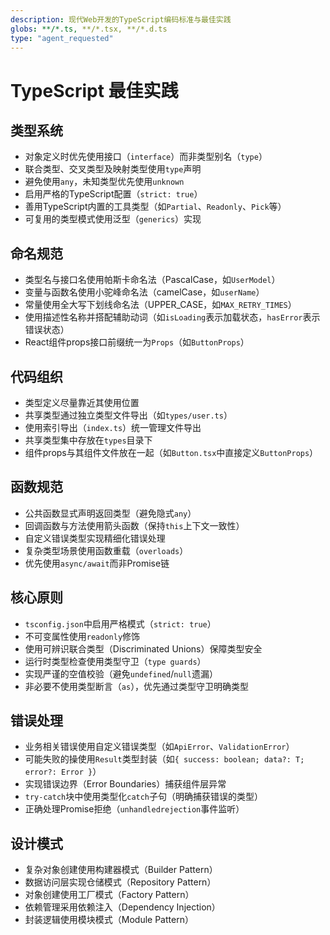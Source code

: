 ```yaml
---
description: 现代Web开发的TypeScript编码标准与最佳实践
globs: **/*.ts, **/*.tsx, **/*.d.ts
type: "agent_requested"
---
```


# TypeScript 最佳实践

## 类型系统

- 对象定义时优先使用接口（`interface`）而非类型别名（`type`）
- 联合类型、交叉类型及映射类型使用`type`声明
- 避免使用`any`，未知类型优先使用`unknown`
- 启用严格的TypeScript配置（`strict: true`）
- 善用TypeScript内置的工具类型（如`Partial`、`Readonly`、`Pick`等）
- 可复用的类型模式使用泛型（`generics`）实现

## 命名规范

- 类型名与接口名使用帕斯卡命名法（PascalCase，如`UserModel`）
- 变量与函数名使用小驼峰命名法（camelCase，如`userName`）
- 常量使用全大写下划线命名法（UPPER_CASE，如`MAX_RETRY_TIMES`）
- 使用描述性名称并搭配辅助动词（如`isLoading`表示加载状态，`hasError`表示错误状态）
- React组件props接口前缀统一为`Props`（如`ButtonProps`）

## 代码组织

- 类型定义尽量靠近其使用位置
- 共享类型通过独立类型文件导出（如`types/user.ts`）
- 使用索引导出（`index.ts`）统一管理文件导出
- 共享类型集中存放在`types`目录下
- 组件props与其组件文件放在一起（如`Button.tsx`中直接定义`ButtonProps`）

## 函数规范

- 公共函数显式声明返回类型（避免隐式`any`）
- 回调函数与方法使用箭头函数（保持`this`上下文一致性）
- 自定义错误类型实现精细化错误处理
- 复杂类型场景使用函数重载（`overloads`）
- 优先使用`async/await`而非Promise链

## 核心原则

- `tsconfig.json`中启用严格模式（`strict: true`）
- 不可变属性使用`readonly`修饰
- 使用可辨识联合类型（Discriminated Unions）保障类型安全
- 运行时类型检查使用类型守卫（`type guards`）
- 实现严谨的空值校验（避免`undefined`/`null`遗漏）
- 非必要不使用类型断言（`as`），优先通过类型守卫明确类型

## 错误处理

- 业务相关错误使用自定义错误类型（如`ApiError`、`ValidationError`）
- 可能失败的操使用`Result`类型封装（如`{ success: boolean; data?: T; error?: Error }`）
- 实现错误边界（Error Boundaries）捕获组件层异常
- `try-catch`块中使用类型化`catch`子句（明确捕获错误的类型）
- 正确处理Promise拒绝（`unhandledrejection`事件监听）

## 设计模式

- 复杂对象创建使用构建器模式（Builder Pattern）
- 数据访问层实现仓储模式（Repository Pattern）
- 对象创建使用工厂模式（Factory Pattern）
- 依赖管理采用依赖注入（Dependency Injection）
- 封装逻辑使用模块模式（Module Pattern）

